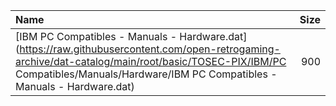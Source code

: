 |Name|Size|
|:---|---:|
|[IBM PC Compatibles - Manuals - Hardware.dat](https://raw.githubusercontent.com/open-retrogaming-archive/dat-catalog/main/root/basic/TOSEC-PIX/IBM/PC Compatibles/Manuals/Hardware/IBM PC Compatibles - Manuals - Hardware.dat)|900|
